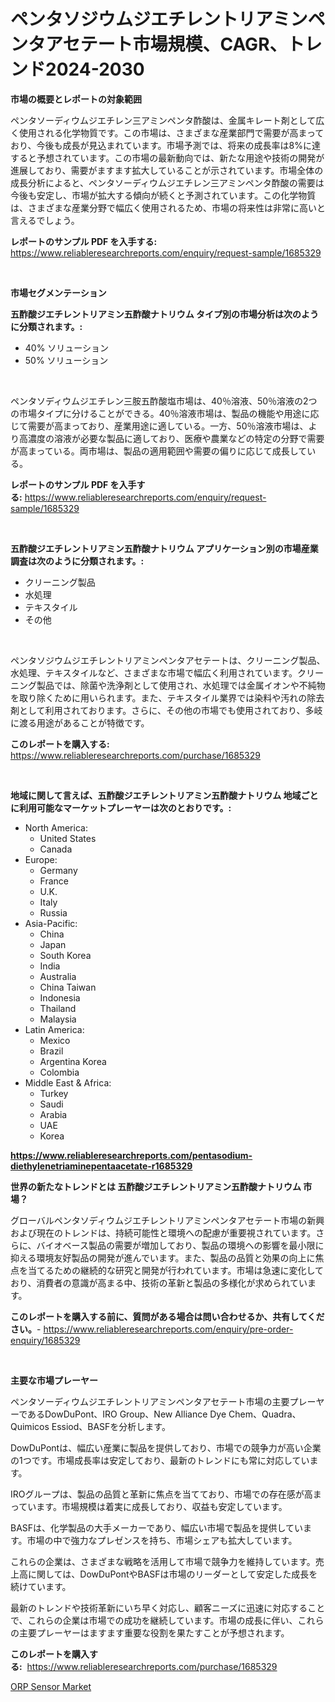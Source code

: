<p><h1>ペンタソジウムジエチレントリアミンペンタアセテート市場規模、CAGR、トレンド2024-2030</h1></p><p><strong>市場の概要とレポートの対象範囲</strong></p>
<p><p>ペンタソーディウムジエチレン三アミンペンタ酢酸は、金属キレート剤として広く使用される化学物質です。この市場は、さまざまな産業部門で需要が高まっており、今後も成長が見込まれています。市場予測では、将来の成長率は8%に達すると予想されています。この市場の最新動向では、新たな用途や技術の開発が進展しており、需要がますます拡大していることが示されています。市場全体の成長分析によると、ペンタソーディウムジエチレン三アミンペンタ酢酸の需要は今後も安定し、市場が拡大する傾向が続くと予測されています。この化学物質は、さまざまな産業分野で幅広く使用されるため、市場の将来性は非常に高いと言えるでしょう。</p></p>
<p><strong>レポートのサンプル PDF を入手する:</strong> <a href="https://www.reliableresearchreports.com/enquiry/request-sample/1685329">https://www.reliableresearchreports.com/enquiry/request-sample/1685329</a></p>
<p>&nbsp;</p>
<p><strong>市場セグメンテーション</strong></p>
<p><strong>五酢酸ジエチレントリアミン五酢酸ナトリウム タイプ別の市場分析は次のように分類されます。:</strong></p>
<p><ul><li>40% ソリューション</li><li>50% ソリューション</li></ul></p>
<p>&nbsp;</p>
<p><p>ペンタソディウムジエチレン三胺五酢酸塩市場は、40％溶液、50％溶液の2つの市場タイプに分けることができる。40％溶液市場は、製品の機能や用途に応じて需要が高まっており、産業用途に適している。一方、50％溶液市場は、より高濃度の溶液が必要な製品に適しており、医療や農業などの特定の分野で需要が高まっている。両市場は、製品の適用範囲や需要の偏りに応じて成長している。</p></p>
<p><strong>レポートのサンプル PDF を入手する:</strong>&nbsp;<a href="https://www.reliableresearchreports.com/enquiry/request-sample/1685329">https://www.reliableresearchreports.com/enquiry/request-sample/1685329</a></p>
<p>&nbsp;</p>
<p><strong> 五酢酸ジエチレントリアミン五酢酸ナトリウム アプリケーション別の市場産業調査は次のように分類されます。:</strong></p>
<p><ul><li>クリーニング製品</li><li>水処理</li><li>テキスタイル</li><li>その他</li></ul></p>
<p>&nbsp;</p>
<p><p>ペンタソジウムジエチレントリアミンペンタアセテートは、クリーニング製品、水処理、テキスタイルなど、さまざまな市場で幅広く利用されています。クリーニング製品では、除菌や洗浄剤として使用され、水処理では金属イオンや不純物を取り除くために用いられます。また、テキスタイル業界では染料や汚れの除去剤として利用されております。さらに、その他の市場でも使用されており、多岐に渡る用途があることが特徴です。</p></p>
<p><strong>このレポートを購入する:</strong>&nbsp; <a href="https://www.reliableresearchreports.com/purchase/1685329">https://www.reliableresearchreports.com/purchase/1685329</a></p>
<p>&nbsp;</p>
<p><strong>地域に関して言えば、五酢酸ジエチレントリアミン五酢酸ナトリウム 地域ごとに利用可能なマーケットプレーヤーは次のとおりです。:</strong></p>
<p><ul>
    <li>
        North America:
        <ul>
            <li>United States</li>
            <li>Canada</li>
        </ul>
    </li>
    <li>
        Europe:
        <ul>
            <li>Germany</li>
            <li>France</li>
            <li>U.K.</li>
            <li>Italy</li>
            <li>Russia</li>
        </ul>
    </li>
    <li>
        Asia-Pacific:
        <ul>
            <li>China</li>
            <li>Japan</li>
            <li>South Korea</li>
            <li>India</li>
            <li>Australia</li>
            <li>China Taiwan</li>
            <li>Indonesia</li>
            <li>Thailand</li>
            <li>Malaysia</li>
        </ul>
    </li>
    <li>
        Latin America:
        <ul>
            <li>Mexico</li>
            <li>Brazil</li>
            <li>Argentina Korea</li>
            <li>Colombia</li>
        </ul>
    </li>
    <li>
        Middle East & Africa:
        <ul>
            <li>Turkey</li>
            <li>Saudi</li>
            <li>Arabia</li>
            <li>UAE</li>
            <li>Korea</li>
        </ul>
    </li>
    </ul></p>
<p><strong><a href="https://www.reliableresearchreports.com/pentasodium-diethylenetriaminepentaacetate-r1685329">https://www.reliableresearchreports.com/pentasodium-diethylenetriaminepentaacetate-r1685329</a></strong>&nbsp;</p>
<p><strong>世界の新たなトレンドとは 五酢酸ジエチレントリアミン五酢酸ナトリウム 市場？</strong></p>
<p><p>グローバルペンタソディウムジエチレントリアミンペンタアセテート市場の新興および現在のトレンドは、持続可能性と環境への配慮が重要視されています。さらに、バイオベース製品の需要が増加しており、製品の環境への影響を最小限に抑える環境友好製品の開発が進んでいます。また、製品の品質と効果の向上に焦点を当てるための継続的な研究と開発が行われています。市場は急速に変化しており、消費者の意識が高まる中、技術の革新と製品の多様化が求められています。</p></p>
<p><strong>このレポートを購入する前に、質問がある場合は問い合わせるか、共有してください。</strong>- <a href="https://www.reliableresearchreports.com/enquiry/pre-order-enquiry/1685329">https://www.reliableresearchreports.com/enquiry/pre-order-enquiry/1685329</a></p>
<p>&nbsp;</p>
<p><strong>主要な市場プレーヤー</strong></p>
<p><p>ペンタソーディウムジエチレントリアミンペンタアセテート市場の主要プレーヤーであるDowDuPont、IRO Group、New Alliance Dye Chem、Quadra、Quimicos Essiod、BASFを分析します。</p><p>DowDuPontは、幅広い産業に製品を提供しており、市場での競争力が高い企業の1つです。市場成長率は安定しており、最新のトレンドにも常に対応しています。</p><p>IROグループは、製品の品質と革新に焦点を当てており、市場での存在感が高まっています。市場規模は着実に成長しており、収益も安定しています。</p><p>BASFは、化学製品の大手メーカーであり、幅広い市場で製品を提供しています。市場の中で強力なプレゼンスを持ち、市場シェアも拡大しています。</p><p>これらの企業は、さまざまな戦略を活用して市場で競争力を維持しています。売上高に関しては、DowDuPontやBASFは市場のリーダーとして安定した成長を続けています。</p><p>最新のトレンドや技術革新にいち早く対応し、顧客ニーズに迅速に対応することで、これらの企業は市場での成功を継続しています。市場の成長に伴い、これらの主要プレーヤーはますます重要な役割を果たすことが予想されます。</p></p>
<p><strong>このレポートを購入する:</strong>&nbsp;&nbsp;<a href="https://www.reliableresearchreports.com/purchase/1685329">https://www.reliableresearchreports.com/purchase/1685329</a></p>
<p><p><a href="https://flame-sidecar-702.notion.site/ORP-Sensor-Market-Size-Market-Outlook-and-Market-Forecast-2024-to-2031-113873d849614dc995467fb8b83c45eb">ORP Sensor Market</a></p></p>